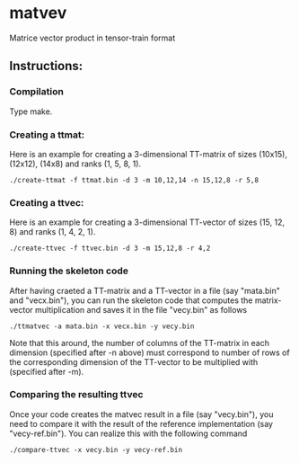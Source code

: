 # matvev

Matrice vector product in tensor-train format

## Instructions:

### Compilation
Type make.

### Creating a ttmat:
Here is an example for creating a 3-dimensional TT-matrix of sizes (10x15), (12x12), (14x8) and ranks (1, 5, 8, 1).

```
./create-ttmat -f ttmat.bin -d 3 -m 10,12,14 -n 15,12,8 -r 5,8

```

### Creating a ttvec:
Here is an example for creating a 3-dimensional TT-vector of sizes (15, 12, 8) and ranks (1, 4, 2, 1).

```
./create-ttvec -f ttvec.bin -d 3 -m 15,12,8 -r 4,2

```

### Running the skeleton code
After having craeted a TT-matrix and a TT-vector in a file (say "mata.bin" and "vecx.bin"), you can run the skeleton code that computes the matrix-vector multiplication and saves it in the file "vecy.bin" as follows

```
./ttmatvec -a mata.bin -x vecx.bin -y vecy.bin
```
Note that this around, the number of columns of the TT-matrix in each dimension (specified after -n above) must
correspond to number of rows of the corresponding dimension of the TT-vector to be multiplied with (specified after -m).

### Comparing the resulting ttvec
Once your code creates the matvec result in a file (say "vecy.bin"), you need to compare it with the result of the
reference implementation (say "vecy-ref.bin"). You can realize this with the following command
```
./compare-ttvec -x vecy.bin -y vecy-ref.bin
```
